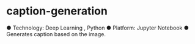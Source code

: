 # caption-generation
● Technology: Deep Learning , Python ● Platform: Jupyter Notebook ● Generates caption based on the image.
